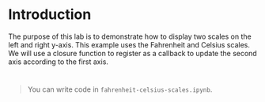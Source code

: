 # Introduction

The purpose of this lab is to demonstrate how to display two scales on the left and right y-axis. This example uses the Fahrenheit and Celsius scales. We will use a closure function to register as a callback to update the second axis according to the first axis.

#

> You can write code in `fahrenheit-celsius-scales.ipynb`.
